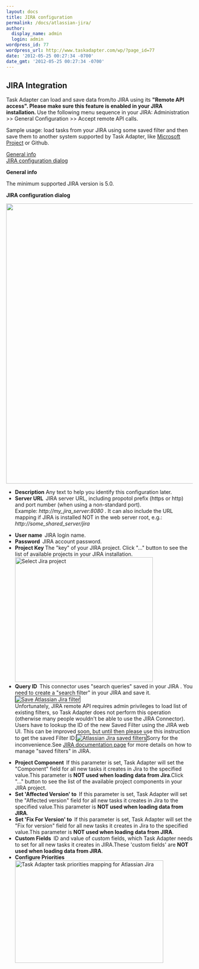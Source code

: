 ```yaml
---
layout: docs
title: JIRA configuration
permalink: /docs/atlassian-jira/
author:
  display_name: admin
  login: admin
wordpress_id: 77
wordpress_url: http://www.taskadapter.com/wp/?page_id=77
date: '2012-05-25 00:27:34 -0700'
date_gmt: '2012-05-25 00:27:34 -0700'
---
```


## JIRA Integration

<div id="block-system-main">
<div id="node-37">
<p>Task Adapter can load and save data from/to JIRA using its&nbsp;<strong>"Remote API access". Please make sure this feature is enabled in your JIRA installation. </strong>Use the following menu sequence in your JIRA: Administration >> General Configuration >> Accept remote API calls.</p>
<p>Sample usage: load tasks from your JIRA&nbsp;using some saved filter and then save them to another system supported by Task Adapter, like <a href="/user-guide/microsoft-project">Microsoft Project</a> or Github.</p>
<p><a href="#general">General info<br />
</a><a href="#dialog">JIRA configuration dialog</a></p>
<p><strong><a id="general" name="general"></a>General info</strong></p>
<p>The minimum supported JIRA&nbsp;version is 5.0.</p>
<p><strong>JIRA&nbsp;configuration dialog</strong></p>
<p><a href="http://www.taskadapter.com/wp-content/uploads/2012/05/edit_jira1.png"><img class="alignnone size-full wp-image-467" title="edit_jira" alt="" src="http://www.taskadapter.com/wp-content/uploads/2012/05/edit_jira1.png" width="790" height="754" /></a></p>
<ul>
<li><strong>Description</strong>&nbsp;Any text to help you identify this configuration later.</li>
<li><strong>Server URL &nbsp;</strong>JIRA server URL, including propotol prefix (https or http) and port number (when using a non-standard port).<br />
Example: <em>http://my_jira_server:8080 .&nbsp;</em>It can also include the URL mapping if JIRA&nbsp;is installed NOT in the web server root, e.g.: <em>http://some_shared_server/jira</em></li></p>
<li><strong>User name &nbsp;</strong>JIRA login name.</li>
<li><strong>Password &nbsp;</strong>JIRA&nbsp;account password.</li>
<li><strong>Project Key&nbsp;</strong>The "key" of your JIRA&nbsp;project. Click "..." button to see the list of available projects in your JIRA&nbsp;installation.<a href="http://www.taskadapter.com/wp-content/uploads/2012/05/select_project.png"><img class="alignnone size-full wp-image-139" title="select_project" alt="Select Jira project" src="http://www.taskadapter.com/wp-content/uploads/2012/05/select_project.png" width="372" height="336" /></a></li>
<li><strong>Query ID &nbsp;</strong>This connector uses "search queries" saved in your JIRA&nbsp;. You need to create a "search filter" in your JIRA&nbsp;and save it.<img alt="Save Atlassian Jira filter" src="http://www.taskadapter.com/wp-content/uploads/2012/05/save_filter.png" border="1" /><br />
Unfortunately, JIRA&nbsp;remote API requires admin privileges to load list of existing filters, so Task Adapter does not perform this operation (otherwise many people wouldn't be able to use the JIRA&nbsp;Connector). Users have to lookup the ID of the new Saved Filter using the JIRA web UI. This can be improved soon, but until then please use this instruction to get the saved Filter ID:<img alt="Atlassian Jira saved filters" src="http://www.taskadapter.com/wp-content/uploads/2012/05/find_filter_id.png" border="1" />Sorry for the inconvenience.See <a href="http://confluence.atlassian.com/display/JIRA/Saving+Searches+('Issue+Filters')" target="_blank">JIRA documentation page</a> for more details on how to manage "saved filters" in JIRA.</li></p>
<li><strong>Project Component &nbsp;</strong>If this parameter is set, Task Adapter will set the "Component" field for all new tasks it creates in Jira to the specified value.This parameter is <strong>NOT used when loading data from Jira</strong>.Click "..." button to see the list of the available project components in your JIRA project.</li>
<li><strong>Set 'Affected Version' to &nbsp;</strong>If this parameter is set, Task Adapter will set the "Affected version" field for all new tasks it creates in Jira to the specified value.This parameter is <strong>NOT used when loading data from JIRA</strong>.</li>
<li><strong>Set 'Fix For Version' to &nbsp;</strong>If this parameter is set, Task Adapter will set the "Fix for version" field for all new tasks it creates in Jira to the specified value.This parameter is <strong>NOT used when loading data from JIRA</strong>.</li>
<li><strong>Custom Fields &nbsp;</strong>ID and value of custom fields, which Task Adapter needs to set for all new tasks it creates in JIRA.These 'custom fields' are <strong>NOT used when loading data from JIRA</strong>.</li>
<li><strong>Configure Priorities<br />
</strong><img class="alignnone size-full wp-image-163" title="priorities" alt="Task Adapter task priorities mapping for Atlassian Jira" src="http://www.taskadapter.com/wp-content/uploads/2012/05/priorities.png" width="400" height="276" /></li><br />
</ul>


